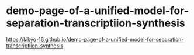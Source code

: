 # demo-page-of-a-unified-model-for-separation-transcriptiion-synthesis
https://kikyo-16.github.io/demo-page-of-a-unified-model-for-separation-transcriptiion-synthesis
